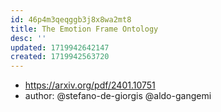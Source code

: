 ```yaml
---
id: 46p4m3qeqggb3j8x8wa2mt8
title: The Emotion Frame Ontology
desc: ''
updated: 1719942642147
created: 1719942563720
---
```


- https://arxiv.org/pdf/2401.10751
- author: @stefano-de-giorgis @aldo-gangemi